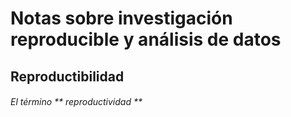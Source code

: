 # Notas sobre investigación reproducible y análisis de datos
## Reproductibilidad 

###### El término ** reproductividad **
